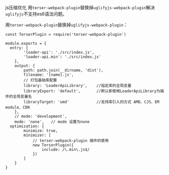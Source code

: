 


js压缩优化 用`terser-webpack-plugin`替换掉`uglifyjs-webpack-plugin`解决`uglifyjs`不支持es6语法问题。


用`terser-webpack-plugin`替换掉`uglifyjs-webpack-plugin`：

```
const TerserPlugin = require('terser-webpack-plugin')

module.exports = {
  entry: {
		'loader-api': './src/index.js',
		'loader-api.min': './src/index.js'
	},
	output: {
		path: path.join(__dirname, 'dist'),
		filename: '[name].js',
		// 打包基础库配置
		library: 'LoaderApiLibrary',	//指定库的全局变量
		libraryExport: 'default',		//默认即使用LoaderApiLibrary为插件的全局变量名
		libraryTarget: 'umd'			//支持库引入的方式 AMD、CJS、EM module、CDN
	},
	// mode: 'development',
	mode: 'none',	// mode 设置为none
  optimization: {
		minimize: true,
		minimizer: [
			// terser-webpack-plugin 插件的使用
			new TerserPlugin({
				include: /\.min\.js$/
			})
		]
	}
}
```


